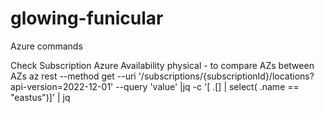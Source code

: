 # glowing-funicular
Azure commands

Check Subscription Azure Availability physical - to compare AZs between AZs
az rest --method get --uri '/subscriptions/{subscriptionId}/locations?api-version=2022-12-01' --query 'value' |jq -c '[ .[] | select( .name == "eastus")]' | jq
